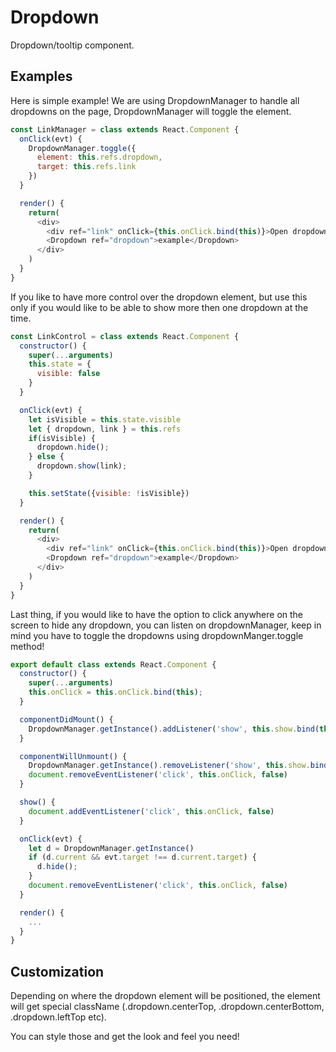 # Dropdown

Dropdown/tooltip component.

## Examples

Here is simple example! We are using DropdownManager to handle all dropdowns on the page, DropdownManager will toggle the element.

```js
const LinkManager = class extends React.Component {
  onClick(evt) {
    DropdownManager.toggle({
      element: this.refs.dropdown,
      target: this.refs.link
    })
  }

  render() {
    return(
      <div>
        <div ref="link" onClick={this.onClick.bind(this)}>Open dropdown</div>
        <Dropdown ref="dropdown">example</Dropdown>
      </div>
    )
  }
}
```

If you like to have more control over the dropdown element, but use this only if you would like to be able to show more then one dropdown at the time.

```js
const LinkControl = class extends React.Component {
  constructor() {
    super(...arguments)
    this.state = {
      visible: false
    }
  }

  onClick(evt) {
    let isVisible = this.state.visible
    let { dropdown, link } = this.refs
    if(isVisible) {
      dropdown.hide();
    } else {
      dropdown.show(link);
    }

    this.setState({visible: !isVisible})
  }

  render() {
    return(
      <div>
        <div ref="link" onClick={this.onClick.bind(this)}>Open dropdown</div>
        <Dropdown ref="dropdown">example</Dropdown>
      </div>
    )
  }
}
```

Last thing, if you would like to have the option to click anywhere on the screen to hide any dropdown, you can listen on dropdownManager, keep in mind you have to toggle the dropdowns using dropdownManger.toggle method! 

```js
export default class extends React.Component {
  constructor() {
    super(...arguments)
    this.onClick = this.onClick.bind(this);
  }

  componentDidMount() {
    DropdownManager.getInstance().addListener('show', this.show.bind(this))
  }

  componentWillUnmount() {
    DropdownManager.getInstance().removeListener('show', this.show.bind(this))
    document.removeEventListener('click', this.onClick, false)
  }

  show() {
    document.addEventListener('click', this.onClick, false)
  }

  onClick(evt) {
    let d = DropdownManager.getInstance()
    if (d.current && evt.target !== d.current.target) {
      d.hide();
    }
    document.removeEventListener('click', this.onClick, false)
  }

  render() {
    ...
  }
}
```

## Customization

Depending on where the dropdown element will be positioned, the element will get special className (.dropdown.centerTop, .dropdown.centerBottom, .dropdown.leftTop etc).

You can style those and get the look and feel you need!
